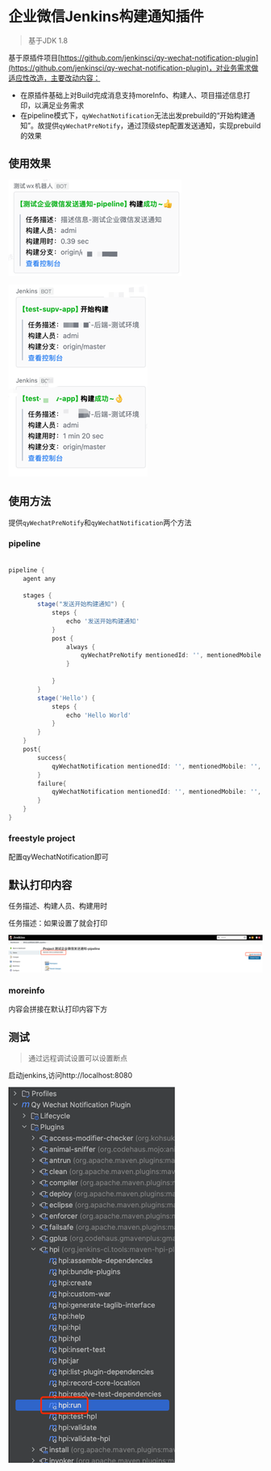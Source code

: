 # 企业微信Jenkins构建通知插件

> 基于JDK 1.8

基于原插件项目[https://github.com/jenkinsci/qy-wechat-notification-plugin](https://github.com/jenkinsci/qy-wechat-notification-plugin)，对业务需求做适应性改造，主要改动内容：

- 在原插件基础上对Build完成消息支持moreInfo、构建人、项目描述信息打印，以满足业务需求
- 在pipeline模式下，`qyWechatNotification`无法出发prebuild的“开始构建通知”。故提供`qyWechatPreNotify`，通过顶级step配置发送通知，实现prebuild的效果


## 使用效果

![demo](docs/demo.png)

![demo2](docs/demo2.png)

## 使用方法

提供`qyWechatPreNotify`和`qyWechatNotification`两个方法

### pipeline

``` groovy

pipeline {
    agent any

    stages {
        stage("发送开始构建通知") {
            steps {
                echo '发送开始构建通知'
            }
            post {
                always {
                    qyWechatPreNotify mentionedId: '', mentionedMobile: '', moreInfo: '构建分支：<font color="comment">${branch}</font>', webhookUrl: 'https://qyapi.weixin.qq.com/cgi-bin/webhook/send?key=64273ad9-0cba-45d5-93a1-1d86cec0dc5d'            
                }
            
            }
        }
        stage('Hello') {
            steps {
                echo 'Hello World'
            }
        }
    }
    post{
        success{
            qyWechatNotification mentionedId: '', mentionedMobile: '', moreInfo: '构建分支：<font color="comment">${branch}</font>', webhookUrl: 'https://qyapi.weixin.qq.com/cgi-bin/webhook/send?key=64273ad9-0cba-45d5-93a1-1d86cec0dc5d'          
        }
        failure{
            qyWechatNotification mentionedId: '', mentionedMobile: '', moreInfo: '构建分支：<font color="comment">${branch}</font>', webhookUrl: 'https://qyapi.weixin.qq.com/cgi-bin/webhook/send?key=64273ad9-0cba-45d5-93a1-1d86cec0dc5d'          
        }
    }
}


```

### freestyle project

配置qyWechatNotification即可




## 默认打印内容

任务描述、构建人员、构建用时

任务描述：如果设置了就会打印

![desc](docs/desc.png)


### moreinfo

内容会拼接在默认打印内容下方


## 测试

> 通过远程调试设置可以设置断点

启动jenkins,访问http://localhost:8080

![img.png](img.png)

